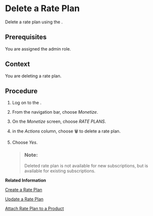 <!-- loiod4181ad418e4446e830c498d672204ff -->

<link rel="stylesheet" type="text/css" href="../css/sap-icons.css"/>

# Delete a Rate Plan

Delete a rate plan using the .



<a name="loiod4181ad418e4446e830c498d672204ff__prereq_iqk_hsp_bz"/>

## Prerequisites

You are assigned the admin role.



<a name="loiod4181ad418e4446e830c498d672204ff__context_vp5_331_d1b"/>

## Context

You are deleting a rate plan.



<a name="loiod4181ad418e4446e830c498d672204ff__steps_wp5_331_d1b"/>

## Procedure

1.  Log on to the .

2.  From the navigation bar, choose *Monetize*.

3.  On the *Monetize* screen, choose *RATE PLANS*.

4.  in the *Actions* column, choose :wastebasket: to delete a rate plan.

5.  Choose *Yes*.

    > ### Note:  
    > Deleted rate plan is not available for new subscriptions, but is available for existing subscriptions.


**Related Information**  


[Create a Rate Plan](create-a-rate-plan-cfe6a30.md "Create a rate plan using the .")

[Update a Rate Plan](update-a-rate-plan-b8c1e6b.md "Update a rate plan using the .")

[Attach Rate Plan to a Product](attach-rate-plan-to-a-product-cc5c942.md "Attach a rate plan to a product using the .")

